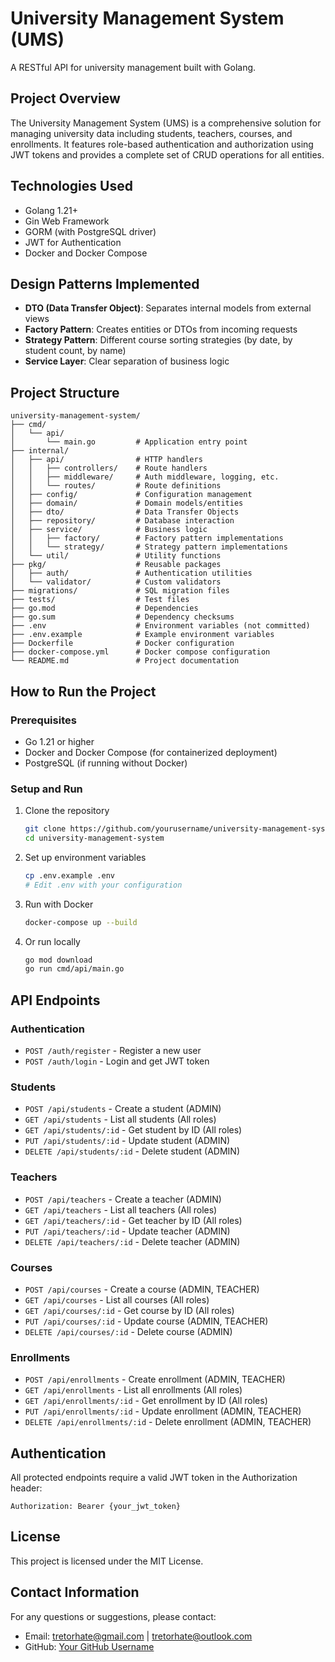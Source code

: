 # University Management System (UMS)

A RESTful API for university management built with Golang.

## Project Overview

The University Management System (UMS) is a comprehensive solution for managing university data including students, teachers, courses, and enrollments. It features role-based authentication and authorization using JWT tokens and provides a complete set of CRUD operations for all entities.

## Technologies Used

- Golang 1.21+
- Gin Web Framework
- GORM (with PostgreSQL driver)
- JWT for Authentication
- Docker and Docker Compose

## Design Patterns Implemented

- **DTO (Data Transfer Object)**: Separates internal models from external views
- **Factory Pattern**: Creates entities or DTOs from incoming requests
- **Strategy Pattern**: Different course sorting strategies (by date, by student count, by name)
- **Service Layer**: Clear separation of business logic

## Project Structure

```
university-management-system/
├── cmd/
│   └── api/
│       └── main.go         # Application entry point
├── internal/
│   ├── api/                # HTTP handlers
│   │   ├── controllers/    # Route handlers
│   │   ├── middleware/     # Auth middleware, logging, etc.
│   │   └── routes/         # Route definitions
│   ├── config/             # Configuration management
│   ├── domain/             # Domain models/entities
│   ├── dto/                # Data Transfer Objects
│   ├── repository/         # Database interaction
│   ├── service/            # Business logic
│   │   ├── factory/        # Factory pattern implementations
│   │   └── strategy/       # Strategy pattern implementations
│   └── util/               # Utility functions
├── pkg/                    # Reusable packages
│   ├── auth/               # Authentication utilities
│   └── validator/          # Custom validators
├── migrations/             # SQL migration files
├── tests/                  # Test files
├── go.mod                  # Dependencies
├── go.sum                  # Dependency checksums
├── .env                    # Environment variables (not committed)
├── .env.example            # Example environment variables
├── Dockerfile              # Docker configuration
├── docker-compose.yml      # Docker compose configuration
└── README.md               # Project documentation
```

## How to Run the Project

### Prerequisites

- Go 1.21 or higher
- Docker and Docker Compose (for containerized deployment)
- PostgreSQL (if running without Docker)

### Setup and Run

1. Clone the repository

   ```bash
   git clone https://github.com/yourusername/university-management-system.git
   cd university-management-system
   ```

2. Set up environment variables

   ```bash
   cp .env.example .env
   # Edit .env with your configuration
   ```

3. Run with Docker

   ```bash
   docker-compose up --build
   ```

4. Or run locally
   ```bash
   go mod download
   go run cmd/api/main.go
   ```

## API Endpoints

### Authentication

- `POST /auth/register` - Register a new user
- `POST /auth/login` - Login and get JWT token

### Students

- `POST /api/students` - Create a student (ADMIN)
- `GET /api/students` - List all students (All roles)
- `GET /api/students/:id` - Get student by ID (All roles)
- `PUT /api/students/:id` - Update student (ADMIN)
- `DELETE /api/students/:id` - Delete student (ADMIN)

### Teachers

- `POST /api/teachers` - Create a teacher (ADMIN)
- `GET /api/teachers` - List all teachers (All roles)
- `GET /api/teachers/:id` - Get teacher by ID (All roles)
- `PUT /api/teachers/:id` - Update teacher (ADMIN)
- `DELETE /api/teachers/:id` - Delete teacher (ADMIN)

### Courses

- `POST /api/courses` - Create a course (ADMIN, TEACHER)
- `GET /api/courses` - List all courses (All roles)
- `GET /api/courses/:id` - Get course by ID (All roles)
- `PUT /api/courses/:id` - Update course (ADMIN, TEACHER)
- `DELETE /api/courses/:id` - Delete course (ADMIN)

### Enrollments

- `POST /api/enrollments` - Create enrollment (ADMIN, TEACHER)
- `GET /api/enrollments` - List all enrollments (All roles)
- `GET /api/enrollments/:id` - Get enrollment by ID (All roles)
- `PUT /api/enrollments/:id` - Update enrollment (ADMIN, TEACHER)
- `DELETE /api/enrollments/:id` - Delete enrollment (ADMIN, TEACHER)

## Authentication

All protected endpoints require a valid JWT token in the Authorization header:

```
Authorization: Bearer {your_jwt_token}
```

## License

This project is licensed under the MIT License.

## Contact Information

For any questions or suggestions, please contact:

- Email: tretorhate@gmail.com | tretorhate@outlook.com
- GitHub: [Your GitHub Username](https://github.com/Tretorhate)
